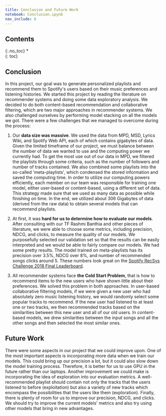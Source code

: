 ```yaml
---
title: Conclusion and Future Work
notebook: Conclusion.ipynb
nav_include: 6
---
```


## Contents
{:.no_toc}
*  
{: toc}


## Conclusion

In this project, our goal was to generate personalized playlists and recommend them to Spotify's users based on their music preferences and listening histories. We started this project by reading the literature on recommender systems and doing some data exploratory analysis. We decided to do both content-based recommendation and collaborative filtering, which are two major approaches in recommender systems. We also challenged ourselves by performing model stacking on all the models we got.
There were a few challenges that we managed to overcome during the process:

1) Our **data size was massive**. We used the data from MPD, MSD, Lyrics Wiki, and Spotify Web API, each of which contains gigabytes of data. Given the limited timeframe of our project, we must balance between the number of data we wanted to use and the computing power we currently had. To get the most use out of our data in MPD, we filtered the playlists through some criteria, such as the number of followers and number of tracks contained. We also combined some playlists into the so-called 'meta-playlists', which condensed the stored information and saved the computing time. In order to utilize our computing powers efficiently, each member on our team was responsible for training one model, either user-based or content-based, using a different set of data. This strategy made sure that we used as many data as possible while finishing on time. In the end, we utilized about 306 Gigabytes of data (derived from the raw data) to obtain several models that can recommend playlists.

2) At first, it was **hard for us to determine how to evaluate our models**. After consulting with our TF Rashmi Banthia and other pieces of literature, we were able to choose some metrics, including precision, NDCG, and clicks, to measure the quality of our models. We purposefully selected our validation set so that the results can be easily interpreted and we would be able to fairly compare our models. We had some pretty results. The model trained on meta-playlists has its precision over 3.5\%, NDCG over 8\%, and number of recommended songs clicks around 5. These numbers look great on the [Spotify RecSys Challenge 2018 Final Leaderboard](https://recsys-challenge.spotify.com/static/final_main_leaderboard.html).

3) All recommender systems face **the Cold Start Problem**, that is how to recommend items to the new users who have shown little about their preferences. We solved this problem in both approaches. In user-based collaborative filtering models, if we were given a new user who had absolutely zero music listening history, we would randomly select some popular tracks to recommend. If the new user had listened to at least one or two tracks, we then recommended tracks based on the similarities between this new user and all of our old users. In content-based models, we drew similarities between the input songs and all the other songs and then selected the most similar ones.

## Future Work

There were some aspects in our project that we could improve upon. One of the most important aspects is incorporating more data when we train our models. This could bring up our precision a lot, but it could also slow down the model training process. Therefore, it is better for us to use GPU in the future rather than our laptops. Another improvement we could make is incorporating the idea of exploration into our evaluation metrics. A well-recommended playlist should contain not only the tracks that the users listened to before (exploitation) but also a variety of new tracks which encompass the possibilities that the users like them (exploration). Finally, there is plenty of room for us to improve our precision, NDCG, and clicks. We should try to improve the current models' metrics and also try using other models that bring in new advantages.
